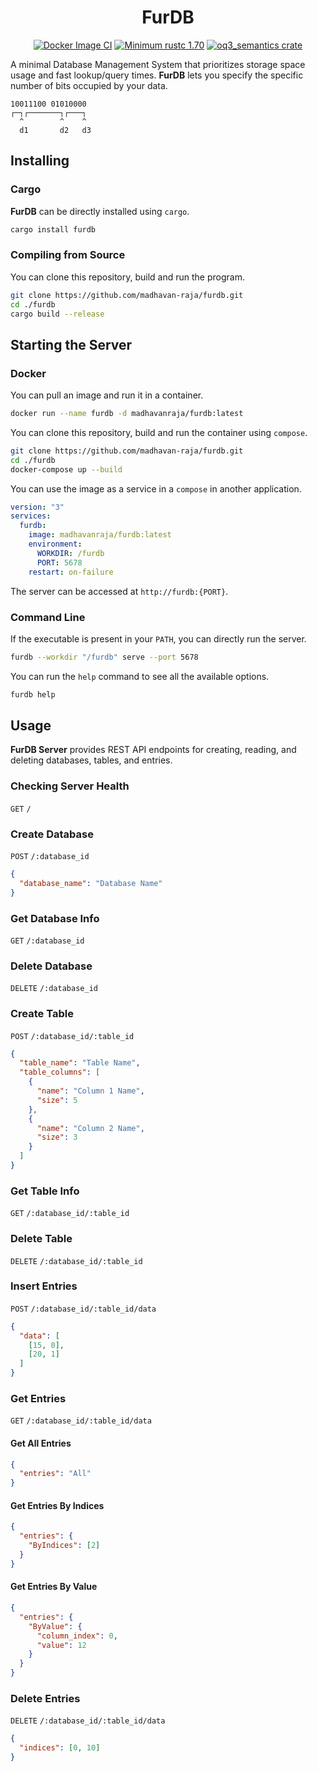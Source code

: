 <div align="center">
  <h1>FurDB</h1>

[![Docker Image CI](https://github.com/madhavan-raja/furdb/actions/workflows/docker-image.yml/badge.svg)](https://github.com/madhavan-raja/furdb/actions)
[![Minimum rustc 1.70](https://img.shields.io/badge/rustc-1.70+-blue.svg)](https://rust-lang.github.io/rfcs/2495-min-rust-version.html)
[![oq3_semantics crate](https://img.shields.io/crates/v/furdb.svg)](https://crates.io/crates/furdb)

</div>

A minimal Database Management System that prioritizes storage space usage and fast lookup/query times. **FurDB** lets you specify the specific number of bits occupied by your data.

```
10011100 01010000
┌─┐┌───────┐┌───┐
  ^        ^    ^
  d1       d2   d3
```

## Installing

### Cargo

**FurDB** can be directly installed using `cargo`.

```sh
cargo install furdb
```

### Compiling from Source

You can clone this repository, build and run the program.

```sh
git clone https://github.com/madhavan-raja/furdb.git
cd ./furdb
cargo build --release
```

## Starting the Server

### Docker

You can pull an image and run it in a container.

```sh
docker run --name furdb -d madhavanraja/furdb:latest
```

You can clone this repository, build and run the container using `compose`.

```sh
git clone https://github.com/madhavan-raja/furdb.git
cd ./furdb
docker-compose up --build
```

You can use the image as a service in a `compose` in another application.

```yaml
version: "3"
services:
  furdb:
    image: madhavanraja/furdb:latest
    environment:
      WORKDIR: /furdb
      PORT: 5678
    restart: on-failure
```

The server can be accessed at `http://furdb:{PORT}`.

### Command Line

If the executable is present in your `PATH`, you can directly run the server.

```sh
furdb --workdir "/furdb" serve --port 5678
```

You can run the `help` command to see all the available options.

```sh
furdb help
```

## Usage

**FurDB Server** provides REST API endpoints for creating, reading, and deleting databases, tables, and entries.

### Checking Server Health

`GET` `/`

### Create Database

`POST` `/:database_id`

```json
{
  "database_name": "Database Name"
}
```

### Get Database Info

`GET` `/:database_id`

### Delete Database

`DELETE` `/:database_id`

### Create Table

`POST` `/:database_id/:table_id`

```json
{
  "table_name": "Table Name",
  "table_columns": [
    {
      "name": "Column 1 Name",
      "size": 5
    },
    {
      "name": "Column 2 Name",
      "size": 3
    }
  ]
}
```

### Get Table Info

`GET` `/:database_id/:table_id`

### Delete Table

`DELETE` `/:database_id/:table_id`

### Insert Entries

`POST` `/:database_id/:table_id/data`

```json
{
  "data": [
    [15, 0],
    [20, 1]
  ]
}
```

### Get Entries

`GET` `/:database_id/:table_id/data`

#### Get All Entries

```json
{
  "entries": "All"
}
```

#### Get Entries By Indices

```json
{
  "entries": {
    "ByIndices": [2]
  }
}
```

#### Get Entries By Value

```json
{
  "entries": {
    "ByValue": {
      "column_index": 0,
      "value": 12
    }
  }
}
```

### Delete Entries

`DELETE` `/:database_id/:table_id/data`

```json
{
  "indices": [0, 10]
}
```
